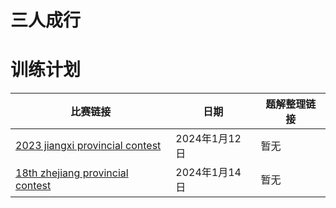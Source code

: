 # 三人成行


# 训练计划

|        比赛链接                                                         | 日期         | 题解整理链接  |
|      -----------                                                      | -----------  | ----------- |
|  [2023 jiangxi provincial contest](https://codeforces.com/gym/104385) | 2024年1月12日 |   暂无       |
|  [18th zhejiang provincial contest](https://codeforces.com/gym/103055)| 2024年1月14日 |   暂无       |

